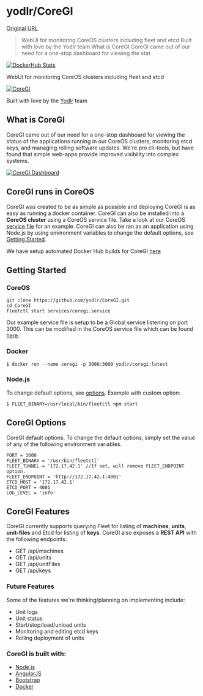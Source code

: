 # yodlr/CoreGI

[Original URL](https://github.com/yodlr/CoreGI)

> WebUI for monitoring CoreOS clusters including fleet and etcd Built with love by the Yodlr team What is CoreGI CoreGI came out of our need for a one-stop dashboard for viewing the stat

[![DockerHub Stats](https://camo.githubusercontent.com/27d56cbc2dd19e7db19b76161add8e667cf6b04b/687474703a2f2f646f636b6572692e636f2f696d6167652f796f646c722f636f72656769)](https://camo.githubusercontent.com/27d56cbc2dd19e7db19b76161add8e667cf6b04b/687474703a2f2f646f636b6572692e636f2f696d6167652f796f646c722f636f72656769)

WebUI for monitoring CoreOS clusters including fleet and etcd

[![CoreGI](https://raw.githubusercontent.com/yodlr/CoreGI/master/site/img/coregi_logo.png)](https://raw.githubusercontent.com/yodlr/CoreGI/master/site/img/coregi_logo.png)

Built with love by the [Yodlr](https://getyodlr.com) team

## [](https://github.com/yodlr/CoreGI#what-is-coregi)What is CoreGI

CoreGI came out of our need for a one-stop dashboard for viewing the status of the applications running in our CoreOS clusters, monitoring etcd keys, and managing rolling software updates. We're pro cli-tools, but have found that simple web-apps provide improved visibility into complex systems.

[![CoreGI Dashboard](https://raw.githubusercontent.com/yodlr/CoreGI/master/docs/images/coregi-units.png)](https://raw.githubusercontent.com/yodlr/CoreGI/master/docs/images/coregi-units.png)

## [](https://github.com/yodlr/CoreGI#coregi-runs-in-coreos)CoreGI runs in CoreOS

CoreGI was created to be as simple as possible and deploying CoreGI is as easy as running a docker container. CoreGI can also be installed into a **CoreOS cluster** using a CoreOS service file. Take a look at our CoreOS [service file](https://github.com/yodlr/CoreGI/blob/master/services/coregi.service) for an example. CoreGI can also be ran as an application using Node.js by using environment variables to change the default options, see [Getting Started](https://github.com/yodlr/CoreGI#getting-started).

We have setup automated Docker Hub builds for CoreGI [here](https://registry.hub.docker.com/u/yodlr/coregi/)

## [](https://github.com/yodlr/CoreGI#getting-started)Getting Started

### [](https://github.com/yodlr/CoreGI#coreos)CoreOS

```
git clone https://github.com/yodlr/CoreGI.git
cd CoreGI
fleetctl start services/coregi.service
```

Our example service file is setup to be a Global service listening on port 3000\. This can be modified in the CoreOS service file which can be found [here](https://github.com/yodlr/CoreGI/blob/master/services/coregi.service).

### [](https://github.com/yodlr/CoreGI#docker)Docker

```
$ docker run --name coregi -p 3000:3000 yodlr/coregi:latest
```

### [](https://github.com/yodlr/CoreGI#nodejs)Node.js

To change default options, see [options](https://github.com/yodlr/CoreGI#coregi-options). Example with custom option:

```
$ FLEET_BINARY=/usr/local/bin/fleetctl npm start
```

## [](https://github.com/yodlr/CoreGI#coregi-options)CoreGI Options

CoreGI default options. To change the default options, simply set the value of any of the following environment variables.

```
PORT = 3000
FLEET_BINARY = '/usr/bin/fleetctl'
FLEET_TUNNEL = '172.17.42.1' //If set, will remove FLEET_ENDPOINT option.
FLEET_ENDPOINT = 'http://172.17.42.1:4001'
ETCD_HOST = '172.17.42.1'
ETCD_PORT = 4001
LOG_LEVEL = 'info'
```

## [](https://github.com/yodlr/CoreGI#coregi-features)CoreGI Features

CoreGI currently supports querying Fleet for listing of **machines**, **units**, **unit-files** and Etcd for listing of **keys**. CoreGI also exposes a **REST API** with the following endpoints:

- GET /api/machines
- GET /api/units
- GET /api/unitFiles
- GET /api/keys

### [](https://github.com/yodlr/CoreGI#future-features)Future Features

Some of the features we're thinking/planning on implementing include:

- Unit logs
- Unit status
- Start/stop/load/unload units
- Monitoring and editing etcd keys
- Rolling deployment of units

### [](https://github.com/yodlr/CoreGI#coregi-is-built-with)CoreGI is built with:

- [Node.js](http://nodejs.org/)
- [AngularJS](https://angularjs.org/)
- [Bootstrap](http://getbootstrap.com/)
- [Docker](https://www.docker.com/)
